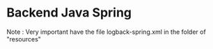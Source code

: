 # Backend Java Spring

Note : Very important have the file logback-spring.xml in the folder of "resources"